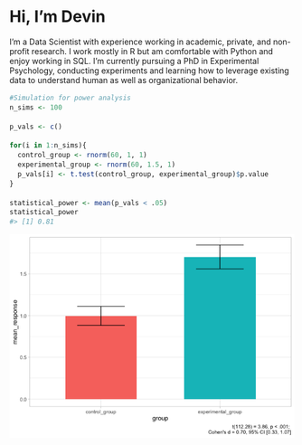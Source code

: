 
# Hi, I’m Devin

<!-- badges: start -->
<!-- badges: end -->

I’m a Data Scientist with experience working in academic, private, and
non-profit research. I work mostly in R but am comfortable with Python
and enjoy working in SQL. I’m currently pursuing a PhD in Experimental
Psychology, conducting experiments and learning how to leverage existing
data to understand human as well as organizational behavior.

``` r
#Simulation for power analysis
n_sims <- 100

p_vals <- c()

for(i in 1:n_sims){
  control_group <- rnorm(60, 1, 1)
  experimental_group <- rnorm(60, 1.5, 1)
  p_vals[i] <- t.test(control_group, experimental_group)$p.value
}

statistical_power <- mean(p_vals < .05)
statistical_power
#> [1] 0.81
```

![](README_files/figure-gfm/unnamed-chunk-4-1.png)<!-- -->
